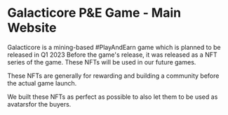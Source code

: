 # Galacticore P&E Game - Main Website
Galacticore is a mining-based #PlayAndEarn game which is planned to be released in Q1 2023 Before the game's release, it was released as a NFT series of the game. These NFTs will be used in our future games.

These NFTs are generally for rewarding and building a community before the actual game launch.

We built these NFTs as perfect as possible to also let them to be used as avatarsfor the buyers.
